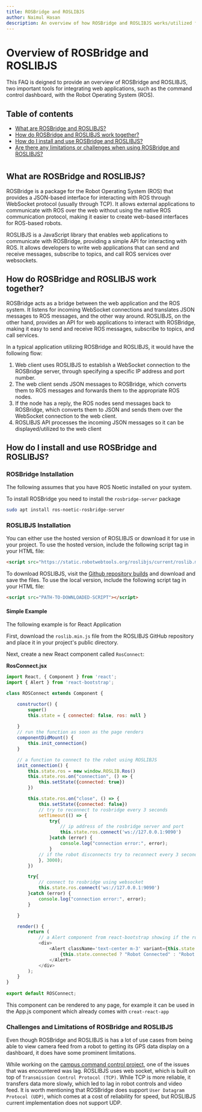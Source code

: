 ```yaml
---
title: ROSBridge and ROSLIBJS
author: Naimul Hasan
description: An overview of how ROSBridge and ROSLIBJS works/utilized for command control
---
```

# Overview of ROSBridge and ROSLIBJS
This FAQ is deigned to provide an overview of ROSBridge and ROSLIBJS, two important tools for integrating web applications, such as the command control dashboard, with the Robot Operating System (ROS).

## Table of contents
* [What are ROSBridge and ROSLIBJS?](#what-are-rosbridge-and-roslibjs)
* [How do ROSBridge and ROSLIBJS work together?](#how-do-rosbridge-and-roslibjs-work-together)
* [How do I install and use ROSBridge and ROSLIBJS?](#how-do-i-install-and-use-rosbridge-and-roslibjs)
* [Are there any limitations or challenges when using ROSBridge and ROSLIBJS?](#challenges-limitations-of-rosbridge-and-roslibjs)
#
<a name="what-are-rosbridge-and-roslibjs"></a>

## What are ROSBridge and ROSLIBJS?

ROSBridge is a package for the Robot Operating System (ROS) that provides a JSON-based interface for interacting with ROS through WebSocket protocol (usually through TCP). It allows external applications to communicate with ROS over the web without using the native ROS communication protocol, making it easier to create web-based interfaces for ROS-based robots.

ROSLIBJS is a JavaScript library that enables web applications to communicate with ROSBridge, providing a simple API for interacting with ROS. It allows developers to write web applications that can send and receive messages, subscribe to topics, and call ROS services over websockets.

<a name="how-do-rosbridge-and-roslibjs-work-together"></a>

## How do ROSBridge and ROSLIBJS work together?

ROSBridge acts as a bridge between the web application and the ROS system. It listens for incoming WebSocket connections and translates JSON messages to ROS messages, and the other way around. ROSLIBJS, on the other hand, provides an API for web applications to interact with ROSBridge, making it easy to send and receive ROS messages, subscribe to topics, and call services.

In a typical application utilizing ROSBridge and ROSLIBJS, it would have the following flow:

1. Web client uses ROSLIBJS to establish a WebSocket connection to the ROSBridge server, through specifying a specific IP address and port number.
2. The web client sends JSON messages to ROSBridge, which converts them to ROS messages and forwards them to the appropriate ROS nodes.
3. If the node has a reply, the ROS nodes send messages back to ROSBridge, which converts them to JSON and sends them over the WebSocket connection to the web client.
4. ROSLIBJS API processes the incoming JSON messages so it can be displayed/utilized to the web client

<a name="how-do-i-install-and-use-rosbridge-and-roslibjs"></a>

## How do I install and use ROSBridge and ROSLIBJS?

### ROSBridge Installation

The following assumes that you have ROS Noetic installed on your system.

To install ROSBridge you need to install the `rosbridge-server` package

```bash
sudo apt install ros-noetic-rosbridge-server
```
### ROSLIBJS Installation

You can either use the hosted version of ROSLIBJS or download it for use in your project. To use the hosted version, include the following script tag in your HTML file:
```html
<script src="https://static.robotwebtools.org/roslibjs/current/roslib.min.js"></script>
```

To download ROSLIBJS, visit the [Github repository builds](https://github.com/RobotWebTools/roslibjs/tree/develop/build) and download and save the files. To use the local version, include the following script tag in your HTML file:
```html
<script src="PATH-TO-DOWNLOADED-SCRIPT"></script>
```

#### Simple Example 

The following example is for React Application 

First, download the `roslib.min.js` file from the ROSLIBJS GitHub repository and place it in your project's public directory.

Next, create a new React component called `RosConnect`:

**RosConnect.jsx**
```javascript
import React, { Component } from 'react';
import { Alert } from 'react-bootstrap';

class ROSConnect extends Component {

    constructor() {
        super()
        this.state = { connected: false, ros: null } 
        
    }
    // run the function as soon as the page renders
    componentDidMount() {
        this.init_connection()
    }

    // a function to connect to the robot using ROSLIBJS
    init_connection() {
        this.state.ros = new window.ROSLIB.Ros()
        this.state.ros.on("connection", () => {
            this.setState({connected: true})
        })

        this.state.ros.on("close", () => {
            this.setState({connected: false})
            // try to reconnect to rosbridge every 3 seconds
            setTimeout(() => {
                try{
                    // ip address of the rosbridge server and port
                    this.state.ros.connect('ws://127.0.0.1:9090')
                }catch (error) {
                    console.log("connection error:", error);
                }
            // if the robot disconnects try to reconnect every 3 seconds (1000 ms = 1 second)
            }, 3000); 
        })

        try{
            // connect to rosbridge using websocket 
            this.state.ros.connect('ws://127.0.0.1:9090')
        }catch (error) {
            console.log("connection error:", error);
        }

    }

    render() { 
        return (
            // a Alert component from react-bootstrap showing if the robot is connected or not
            <div>
                <Alert className='text-center m-3' variant={this.state.connected ? "success" : "danger"}>
                    {this.state.connected ? "Robot Connected" : "Robot Disconnected"}
                </Alert>
            </div>
        );
    }
}
 
export default ROSConnect;
```

This component can be rendered to any page, for example it can be used in the App.js component which already comes with `creat-react-app`

<a name="challenges-limitations-of-rosbridge-and-roslibjs"></a>

### Challenges and Limitations of ROSBridge and ROSLIBJS

Even though ROSBridge and ROSLIBJS is has a lot of use cases from being able to view camera feed from a robot to getting its GPS data display on a dashboard, it does have some prominent limitations. 

While working on the [campus command control project](https://github.com/campusrover/command-control), one of the issues that was encountered was lag. ROSLIBJS uses web socket, which is built on top of `Transmission Control Protocol (TCP)`. While TCP is more reliable, it transfers data more slowly, which led to lag in robot controls and video feed. It is worth mentioning that ROSBridge does support `User Datagram Protocol (UDP)`, which comes at a cost of reliability for speed, but ROSLIBJS current implementation does not support UDP. 